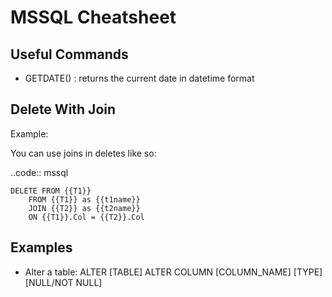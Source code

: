MSSQL Cheatsheet
================

Useful Commands
---------------

* GETDATE() : returns the current date in datetime format

Delete With Join
--------------
Example:

You can use joins in deletes like so:

..code:: mssql

    DELETE FROM {{T1}} 
        FROM {{T1}} as {{t1name}} 
        JOIN {{T2}} as {{t2name}}
        ON {{T1}}.Col = {{T2}}.Col
    
Examples
--------

* Alter a table: ALTER [TABLE] ALTER COLUMN [COLUMN_NAME] [TYPE] [NULL/NOT NULL]
